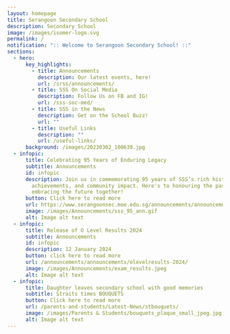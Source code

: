 ```yaml
---
layout: homepage
title: Serangoon Secondary School
description: Secondary School
image: /images/isomer-logo.svg
permalink: /
notification: ":: Welcome to Serangoon Secondary School! ::"
sections:
  - hero:
      key_highlights:
        - title: Announcements
          description: Our latest events, here!
          url: /srss/announcements/
        - title: SSS On Social Media
          description: Follow Us on FB and IG!
          url: /sss-soc-med/
        - title: SSS in the News
          description: Get on the School Buzz!
          url: ""
        - title: Useful Links
          description: ""
          url: /useful-links/
      background: /images/20230302_100639.jpg
  - infopic:
      title: Celebrating 95 Years of Enduring Legacy
      subtitle: Announcements
      id: infopic
      description: Join us in commemorating 95 years of SSS’s rich history,
        achievements, and community impact. Here's to honouring the past and
        embracing the future together!
      button: Click here to read more
      url: https://www.serangoonsec.moe.edu.sg/announcements/announcements/sss-95-years/
      image: /images/Announcements/sss_95_ann.gif
      alt: Image alt text
  - infopic:
      title: Release of O Level Results 2024
      subtitle: Announcements
      id: infopic
      description: 12 January 2024
      button: click here to read more
      url: /announcements/announcements/olevelresults-2024/
      image: /images/Announcements/exam_results.jpeg
      alt: Image alt text
  - infopic:
      title: Daughter leaves secondary school with good memories
      subtitle: Straits times BOUQUETS
      button: Click here to read more
      url: /parents-and-students/Latest-News/stbouquets/
      image: /images/Parents & Students/bouquets_plaque_small_jpeg.jpg
      alt: Image alt text
---
```

